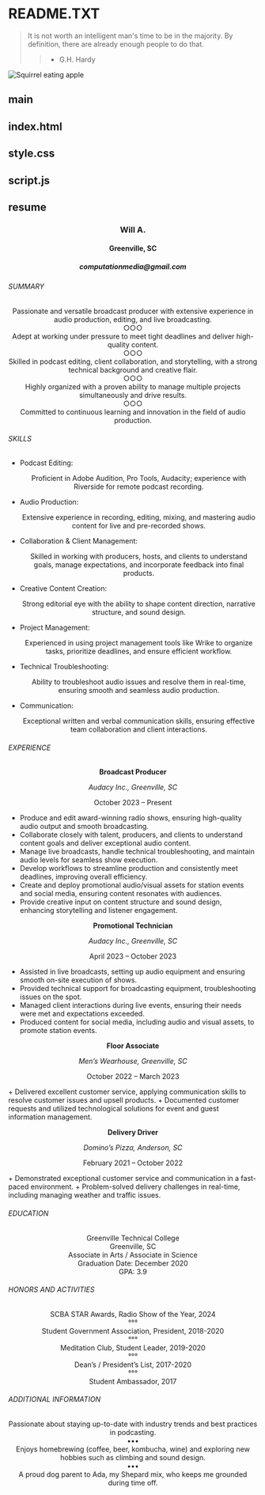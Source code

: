 <h1>README.TXT</h1>

>It is not worth an intelligent man's time to be in the majority.
By definition, there are already enough people to do that.
>> - G.H. Hardy

![Squirrel eating apple](images/SquirrelWApple.JPG)

<h2>main</h2>



<h2>index.html</h2>

<h2>style.css</h2>

<h2>script.js</h2>

<h2>resume</h2>

<h3 align=center>Will A.</h3>
<h4 align=center>Greenville, SC</h4>
<h5 align=center>computationmedia@gmail.com</h5>

<h6>SUMMARY</h6>

<p align=center>Passionate and versatile broadcast producer with extensive experience in audio production, editing, and live broadcasting. <br/>
  ○○○<br/>
Adept at working under pressure to meet tight deadlines and deliver high-quality content. <br/>
  ○○○<br/>
Skilled in podcast editing, client collaboration, and storytelling, with a strong technical background and creative flair.<br/>
  ○○○<br/>
Highly organized with a proven ability to manage multiple projects simultaneously and drive results.<br/>
  ○○○<br/>
Committed to continuous learning and innovation in the field of audio production.</p>

<h6>SKILLS</h6>

* Podcast Editing:
  <p align=center>Proficient in Adobe Audition, Pro Tools, Audacity; experience with Riverside for remote podcast recording.</p>
* Audio Production:
  <p align=center>Extensive experience in recording, editing, mixing, and mastering audio content for live and pre-recorded shows.</p>
* Collaboration & Client Management:
  <p align=center> Skilled in working with producers, hosts, and clients to understand goals, manage expectations, and incorporate feedback into final products.</p>
* Creative Content Creation:
  <p align=center>Strong editorial eye with the ability to shape content direction, narrative structure, and sound design.</p>
* Project Management:
  <p align=center>Experienced in using project management tools like Wrike to organize tasks, prioritize deadlines, and ensure efficient workflow.</p>
* Technical Troubleshooting:
  <p align=center>Ability to troubleshoot audio issues and resolve them in real-time, ensuring smooth and seamless audio production.</p>
* Communication:
  <p align=center>Exceptional written and verbal communication skills, ensuring effective team collaboration and client interactions.</p>

<h6>EXPERIENCE</h6>

<p align=center><b>Broadcast Producer</b></p>

<p align=center><i>Audacy Inc., Greenville, SC</i></p>
  
<p align=center>October 2023 – Present</p>

+ Produce and edit award-winning radio shows, ensuring high-quality audio output and smooth broadcasting.<br/>
+ Collaborate closely with talent, producers, and clients to understand content goals and deliver exceptional audio content.<br/>
+ Manage live broadcasts, handle technical troubleshooting, and maintain audio levels for seamless show execution.<br/>
+ Develop workflows to streamline production and consistently meet deadlines, improving overall efficiency.<br/>
+ Create and deploy promotional audio/visual assets for station events and social media, ensuring content resonates with audiences.<br/>
+ Provide creative input on content structure and sound design, enhancing storytelling and listener engagement.
  
<p align=center><b>Promotional Technician</b></p>

<p align=center><i>Audacy Inc., Greenville, SC</i></p>

<p align=center>April 2023 – October 2023</p>

+ Assisted in live broadcasts, setting up audio equipment and ensuring smooth on-site execution of shows.
+ Provided technical support for broadcasting equipment, troubleshooting issues on the spot.
+ Managed client interactions during live events, ensuring their needs were met and expectations exceeded.
+ Produced content for social media, including audio and visual assets, to promote station events.
  
<p align=center><b>Floor Associate</b></p>
<p align=center><i>Men’s Wearhouse, Greenville, SC</i></p>
<p align=center>October 2022 – March 2023</p>
+ Delivered excellent customer service, applying communication skills to resolve customer issues and upsell products.
+ Documented customer requests and utilized technological solutions for event and guest information management.

<p align=center><b>Delivery Driver</b></p>
<p align=center><i>Domino’s Pizza, Anderson, SC</i></p>
<p align=center>February 2021 – October 2022</p>
+ Demonstrated exceptional customer service and communication in a fast-paced environment.
+ Problem-solved delivery challenges in real-time, including managing weather and traffic issues.

<h6>EDUCATION</h6>

<p align=center>Greenville Technical College<br/>
Greenville, SC<br/>
Associate in Arts / Associate in Science<br/>
Graduation Date: December 2020<br/>
GPA: 3.9</p>

<h6>HONORS AND ACTIVITIES</h6>

<p align=center>SCBA STAR Awards, Radio Show of the Year, 2024<br/>
  °°°<br/>
Student Government Association, President, 2018-2020<br/>
  °°°<br/>
Meditation Club, Student Leader, 2019-2020<br/>
  °°°<br/>
Dean’s / President’s List, 2017-2020<br/>
  °°°<br/>
Student Ambassador, 2017</p>

<h6>ADDITIONAL INFORMATION</h6>

<p align=center>Passionate about staying up-to-date with industry trends and best practices in podcasting.<br/>
  •••<br/>
Enjoys homebrewing (coffee, beer, kombucha, wine) and exploring new hobbies such as climbing and sound design.<br/>
  •••<br/>
A proud dog parent to Ada, my Shepard mix, who keeps me grounded during time off.</p>
